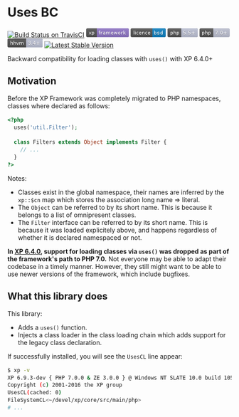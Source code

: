 Uses BC
=======

[![Build Status on TravisCI](https://secure.travis-ci.org/xp-framework/uses.svg)](http://travis-ci.org/xp-framework/uses)
[![XP Framework Module](https://raw.githubusercontent.com/xp-framework/web/master/static/xp-framework-badge.png)](https://github.com/xp-framework/core)
[![BSD Licence](https://raw.githubusercontent.com/xp-framework/web/master/static/licence-bsd.png)](https://github.com/xp-framework/core/blob/master/LICENCE.md)
[![Required PHP 5.5+](https://raw.githubusercontent.com/xp-framework/web/master/static/php-5_5plus.png)](http://php.net/)
[![Supports PHP 7.0+](https://raw.githubusercontent.com/xp-framework/web/master/static/php-7_0plus.png)](http://php.net/)
[![Supports HHVM 3.4+](https://raw.githubusercontent.com/xp-framework/web/master/static/hhvm-3_4plus.png)](http://hhvm.com/)
[![Latest Stable Version](https://poser.pugx.org/xp-framework/uses/version.png)](https://packagist.org/packages/xp-framework/uses)

Backward compatibility for loading classes with `uses()` with XP 6.4.0+


Motivation
----------
Before the XP Framework was completely migrated to PHP namespaces, classes where declared as follows:

```php
<?php
  uses('util.Filter');

  class Filters extends Object implements Filter {
    // ...
  }
?>
```

Notes:

* Classes exist in the global namespace, their names are inferred by the `xp::$cn` map which stores the association long name => literal.
* The `Object` can be referred to by its short name. This is because it belongs to a list of omnipresent classes.
* The `Filter` interface can be referred to by its short name. This is because it was loaded explicitely above, and happens regardless of whether it is declared namespaced or not.

**In [XP 6.4.0](https://github.com/xp-framework/core/releases/tag/v6.4.0), support for loading classes via `uses()` was dropped as part of the framework's path to PHP 7.0.** Not everyone may be able to adapt their codebase in a timely manner. However, they still might want to be able to use newer versions of the framework, which include bugfixes.


What this library does
----------------------
This library:

* Adds a `uses()` function.
* Injects a class loader in the class loading chain which adds support for the legacy class declaration.

If successfully installed, you will see the `UsesCL` line appear:

```sh
$ xp -v
XP 6.9.3-dev { PHP 7.0.0 & ZE 3.0.0 } @ Windows NT SLATE 10.0 build 10586 (Windows 10) i586
Copyright (c) 2001-2016 the XP group
UsesCL(cached: 0)
FileSystemCL<~/devel/xp/core/src/main/php>
# ...
```